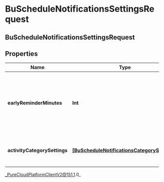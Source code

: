 # BuScheduleNotificationsSettingsRequest

## BuScheduleNotificationsSettingsRequest

## Properties

|Name | Type | Description | Notes|
|------------ | ------------- | ------------- | -------------|
| **earlyReminderMinutes** | **Int** | The number of minutes prior to the scheduled event to display an early reminder notification | [optional] |
| **activityCategorySettings** | [**[BuScheduleNotificationsCategorySettings]**](BuScheduleNotificationsCategorySettings) | List of activity category notification settings | [optional] |



_PureCloudPlatformClientV2@151.1.0_

